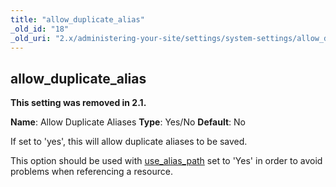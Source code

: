 ```yaml
---
title: "allow_duplicate_alias"
_old_id: "18"
_old_uri: "2.x/administering-your-site/settings/system-settings/allow_duplicate_alias"
---
```


## allow\_duplicate\_alias

**This setting was removed in 2.1.**

**Name**: Allow Duplicate Aliases 
**Type**: Yes/No 
**Default**: No

If set to 'yes', this will allow duplicate aliases to be saved.

This option should be used with [use\_alias\_path](building-sites/settings/use_alias_path "use_alias_path") set to 'Yes' in order to avoid problems when referencing a resource.